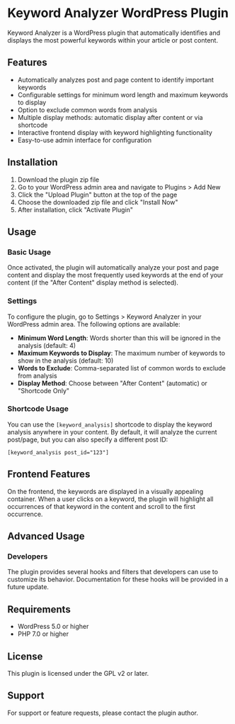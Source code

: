# Keyword Analyzer WordPress Plugin

Keyword Analyzer is a WordPress plugin that automatically identifies and displays the most powerful keywords within your article or post content.

## Features

- Automatically analyzes post and page content to identify important keywords
- Configurable settings for minimum word length and maximum keywords to display
- Option to exclude common words from analysis
- Multiple display methods: automatic display after content or via shortcode
- Interactive frontend display with keyword highlighting functionality
- Easy-to-use admin interface for configuration

## Installation

1. Download the plugin zip file
2. Go to your WordPress admin area and navigate to Plugins > Add New
3. Click the "Upload Plugin" button at the top of the page
4. Choose the downloaded zip file and click "Install Now"
5. After installation, click "Activate Plugin"

## Usage

### Basic Usage

Once activated, the plugin will automatically analyze your post and page content and display the most frequently used keywords at the end of your content (if the "After Content" display method is selected).

### Settings

To configure the plugin, go to Settings > Keyword Analyzer in your WordPress admin area. The following options are available:

- **Minimum Word Length**: Words shorter than this will be ignored in the analysis (default: 4)
- **Maximum Keywords to Display**: The maximum number of keywords to show in the analysis (default: 10)
- **Words to Exclude**: Comma-separated list of common words to exclude from analysis
- **Display Method**: Choose between "After Content" (automatic) or "Shortcode Only"

### Shortcode Usage

You can use the `[keyword_analysis]` shortcode to display the keyword analysis anywhere in your content. By default, it will analyze the current post/page, but you can also specify a different post ID:

```
[keyword_analysis post_id="123"]
```

## Frontend Features

On the frontend, the keywords are displayed in a visually appealing container. When a user clicks on a keyword, the plugin will highlight all occurrences of that keyword in the content and scroll to the first occurrence.

## Advanced Usage

### Developers

The plugin provides several hooks and filters that developers can use to customize its behavior. Documentation for these hooks will be provided in a future update.

## Requirements

- WordPress 5.0 or higher
- PHP 7.0 or higher

## License

This plugin is licensed under the GPL v2 or later.

## Support

For support or feature requests, please contact the plugin author.